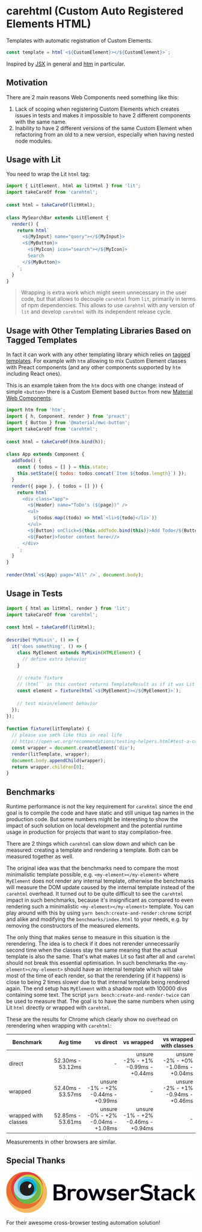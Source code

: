# carehtml (Custom Auto Registered Elements HTML)

Templates with automatic registration of Custom Elements.

```js
const template = html`<${CustomElement}></${CustomElement}>`;
```

Inspired by [JSX](https://reactjs.org/docs/introducing-jsx.html) in general and [htm](https://www.npmjs.com/package/htm) in particular.

## Motivation

There are 2 main reasons Web Components need something like this:

1. Lack of scoping when registering Custom Elements which creates issues in tests and makes it impossible to have 2 different components with the same name.
2. Inability to have 2 different versions of the same Custom Element when refactoring from an old to a new version, especially when having nested node modules.

## Usage with Lit

You need to wrap the Lit `html` tag:

```js
import { LitElement, html as litHtml } from 'lit';
import takeCareOf from 'carehtml';

const html = takeCareOf(litHtml);

class MySearchBar extends LitElement {
  render() {
    return html`
      <${MyInput} name="query"></${MyInput}>
      <${MyButton}>
        <${MyIcon} icon="search"></${MyIcon}>
        Search
      </${MyButton}>
    `;
  }
}
```

> Wrapping is extra work which might seem unnecessary in the user code, but that allows to decouple `carehtml` from `lit`, primarily in terms of npm dependencies.
> This allows to use `carehtml` with any version of `lit` and develop `carehtml` with its independent release cycle.

## Usage with Other Templating Libraries Based on Tagged Templates

In fact it can work with any other templating library which relies on [tagged templates](https://developer.mozilla.org/en-US/docs/Web/JavaScript/Reference/Template_literals#Tagged_templates).
For example with `htm` allowing to mix Custom Element classes with Preact components (and any other components supported by `htm` including React ones).

This is an example taken from the `htm` docs with one change: instead of simple `<button>` there is a Custom Element based `Button` from new [Material Web Components](https://github.com/material-components/material-components-web-components).

```js
import htm from 'htm';
import { h, Component, render } from 'preact';
import { Button } from '@material/mwc-button';
import takeCareOf from 'carehtml';

const html = takeCareOf(htm.bind(h));

class App extends Component {
  addTodo() {
    const { todos = [] } = this.state;
    this.setState({ todos: todos.concat(`Item ${todos.length}`) });
  }
  render({ page }, { todos = [] }) {
    return html`
      <div class="app">
        <${Header} name="ToDo's (${page})" />
        <ul>
          ${todos.map((todo) => html`<li>${todo}</li>`)}
        </ul>
        <${Button} onClick=${this.addTodo.bind(this)}>Add Todo</${Button}>
        <${Footer}>footer content here<//>
      </div>
    `;
  }
}

render(html`<${App} page="All" />`, document.body);
```

## Usage in Tests

```js
import { html as litHtml, render } from 'lit';
import takeCareOf from 'carehtml';

const html = takeCareOf(litHtml);

describe('MyMixin', () => {
  it('does something', () => {
    class MyElement extends MyMixin(HTMLElement) {
      // define extra behavior
    }

    // create fixture
    // (html`` in this context returns TemplateResult as if it was Lit itself)
    const element = fixture(html`<${MyElement}></${MyElement}>`);

    // test mixin/element behavior
  });
});

function fixture(litTemplate) {
  // please use smth like this in real life
  // https://open-wc.org/recommendations/testing-helpers.html#test-a-custom-element-with-properties
  const wrapper = document.createElement('div');
  render(litTemplate, wrapper);
  document.body.appendChild(wrapper);
  return wrapper.children[0];
}
```

## Benchmarks

Runtime performance is not the key requirement for `carehtml` since the end goal is to compile the code and have static and still unique tag names in the production code.
But some numbers might be interesting to show the impact of such solution on local development and the potential runtime usage in production for projects that want to stay compilation-free.

There are 2 things which `carehtml` can slow down and which can be measured: creating a template and rendering a template.
Both can be measured together as well.

The original idea was that the benchmarks need to compare the most minimalistic template possible, e.g. `<my-element></my-element>` where `MyElement` does not render any internal template, otherwise the benchmarks will measure the DOM update caused by the internal template instead of the `carehtml` overhead.
It turned out to be quite difficult to see the `carehtml` impact in such benchmarks, because it's insignificant as compared to even rendering such a minimalistic `<my-element></my-element>` template.
You can play around with this by using `yarn bench:create-and-render:chrome` script and alike and modifying the `benchmarks/index.html` to your needs, e.g. by removing the constructors of the measured elements.

The only thing that makes sense to measure in this situation is the rerendering.
The idea is to check if it does not rerender unnecessarily second time when the classes stay the same meaning that the actual template is also the same.
That's what makes Lit so fast after all and `carehml` should not break this essential optimisation.
In such benchmarks the `<my-element></my-element>` should have an internal template which will take most of the time of each render, so that the rerendering (if it happens) is close to being 2 times slower due to that internal template being rendered again.
The end setup has `MyElement` with a shadow root with 100000 divs containing some text.
The script `yarn bench:create-and-render-twice` can be used to measure that.
The goal is to have the same numbers when using Lit `html` directly or wrapped with `carehtml`.

These are the results for Chrome which clearly show no overhead on rerendering when wrapping with `carehtml`:

| Benchmark            |          Avg time |                                vs direct |                               vs wrapped |                  vs wrapped with classes |
| -------------------- | ----------------: | ---------------------------------------: | ---------------------------------------: | ---------------------------------------: |
| direct               | 52.30ms - 53.12ms |                                        - | unsure<br>-2% - +1%<br>-0.99ms - +0.44ms | unsure<br>-2% - +0%<br>-1.08ms - +0.04ms |
| wrapped              | 52.40ms - 53.57ms | unsure<br>-1% - +2%<br>-0.44ms - +0.99ms |                                        - | unsure<br>-2% - +1%<br>-0.94ms - +0.46ms |
| wrapped with classes | 52.85ms - 53.61ms | unsure<br>-0% - +2%<br>-0.04ms - +1.08ms | unsure<br>-1% - +2%<br>-0.46ms - +0.94ms |                                        - |

Measurements in other browsers are similar.

## Special Thanks

[![BrowserStack](./docs/browserstack-logo.svg)](https://www.browserstack.com)

For their awesome cross-browser testing automation solution!
